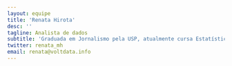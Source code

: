 ```yaml
---
layout: equipe
title: 'Renata Hirota'
desc: ''
tagline: Analista de dados
subtitle: 'Graduada em Jornalismo pela USP, atualmente cursa Estatística na mesma universidade. Já viveu na Espanha, Portugal e EUA, escrevendo para agências de notícias e revistas de viagem. Entrou no VOLT em 2017, com destaque para atuação nos grandes projetos da agência. Trabalha também com dados e projetos na Associação Brasileira de Jurimetria (ABJ).'
twitter: renata_mh
email: renata@voltdata.info
---
```

